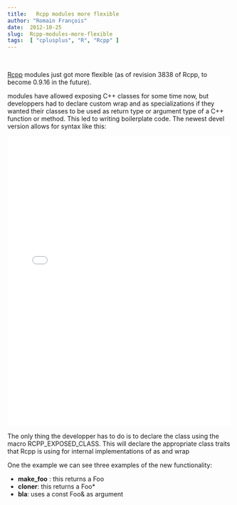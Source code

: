 ```yaml
---
title:   Rcpp modules more flexible
author: "Romain François"
date:  2012-10-25
slug:  Rcpp-modules-more-flexible
tags:  [ "cplusplus", "R", "Rcpp" ]
---
```

<div class="post-content">
<script type="text/javascript"><!--
google_ad_client = "ca-pub-0193080271541659";
/* blog */
google_ad_slot = "4394100836";
google_ad_width = 468;
google_ad_height = 60;
//-->
</script><script type="text/javascript" src="http://pagead2.googlesyndication.com/pagead/show_ads.js">
</script><br><p>
<a href="http://dirk.eddelbuettel.com/code/rcpp.html">Rcpp</a> modules just got more flexible (as of revision 3838 of Rcpp, to become 0.9.16 in the future). 
</p>

<p>
modules have allowed exposing C++ classes for some time now, but developpers had to declare custom wrap and as specializations if they wanted their classes to be used as return type or argument type of a C++ function or method. This led to writing boilerplate code. The newest devel version allows for syntax like this: 
</p>

<iframe src="/public/packages/Rcpp/Mod.cpp.html" width="500" height="650" frameborder="0" scrolling="none">Mod.cpp.html</iframe>

<p>The only thing the developper has to do is to declare the class using the macro RCPP_EXPOSED_CLASS. This will declare the appropriate class traits that Rcpp is using for internal implementations of as and wrap</p>

<p>One the example we can see three examples of the new functionality:</p>
<ul>
<li>
<strong>make_foo</strong> : this returns a Foo</li>
<li>
<strong>cloner</strong>: this returns a Foo*</li>
<li>
<strong>bla</strong>: uses a const Foo&amp; as argument</li>
</ul>
<br><br>
</div>
